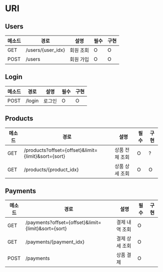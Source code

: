# URI

## Users

| 메소드 | 경로              | 설명      | 필수 | 구현 |
| ------ | ----------------- | --------- | ---- | ---- |
| GET    | /users/{user_idx} | 회원 조회 | O    | O    |
| POST   | /users            | 회원 가입 | O    | O    |

## Login

| 메소드 | 경로   | 설명   | 필수 | 구현 |
| ------ | ------ | ------ | ---- | ---- |
| POST   | /login | 로그인 | O    | O    |

## Products

| 메소드 | 경로                                                | 설명           | 필수 | 구현 |
| ------ | --------------------------------------------------- | -------------- | ---- | ---- |
| GET    | /products?offset={offset}&limit={limit}&sort={sort} | 상품 전체 조회 | O    | ?    |
| GET    | /products/{product_idx}                             | 상품 상세 조회 | O    | O    |

## Payments

| 메소드 | 경로                                                | 설명           | 필수 | 구현 |
| ------ | --------------------------------------------------- | -------------- | ---- | ---- |
| GET    | /payments?offset={offset}&limit={limit}&sort={sort} | 결제 내역 조회 | O    |      |
| GET    | /payments/{payment_idx}                             | 결제 상세 조회 | O    |      |
| POST   | /payments                                           | 상품 결제      | O    |      |

